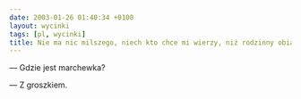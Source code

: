 ```yaml
---
date: 2003-01-26 01:40:34 +0100
layout: wycinki
tags: [pl, wycinki]
title: Nie ma nic milszego, niech kto chce mi wierzy, niż rodzinny obiad w sielskiej atmosferze
---
```


— Gdzie jest marchewka?

— Z groszkiem.
